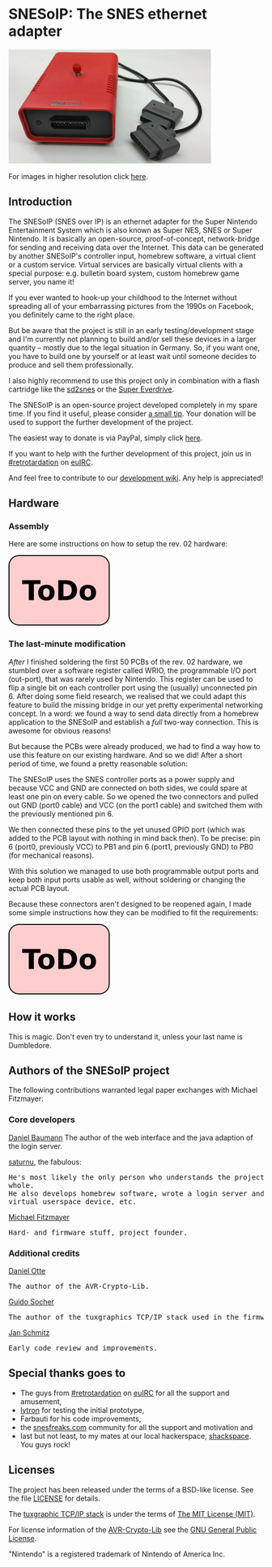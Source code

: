 # SNESoIP: The SNES ethernet adapter #

![SNESoIP prototype](hardware/images/rev02-small.jpg?raw=true)

For images in higher resolution click [here](hardware/images/).


## Introduction ##

The SNESoIP (SNES over IP) is an ethernet adapter for the Super Nintendo
Entertainment System which is also known as Super NES, SNES or Super
Nintendo. It is basically an open-source, proof-of-concept,
network-bridge for sending and receiving data over the Internet. This
data can be generated by another SNESoIP's controller input, homebrew
software, a virtual client or a custom service. Virtual services are
basically virtual clients with a special purpose: e.g. bulletin board
system, custom homebrew game server, you name it!

If you ever wanted to hook-up your childhood to the Internet without
spreading all of your embarrassing pictures from the 1990s on Facebook,
you definitely came to the right place.

But be aware that the project is still in an early testing/development
stage and I'm currently not planning to build and/or sell these devices
in a larger quantity – mostly due to the legal situation in Germany. So,
if you want one, you have to build one by yourself or at least wait
until someone decides to produce and sell them professionally.

I also highly recommend to use this project only in combination with a
flash cartridge like the [sd2snes](http://sd2snes.de/blog/) or the
[Super Everdrive](http://krikzz.com/index.php?route=product/product&product_id=51).

The SNESoIP is an open-source project developed completely in my spare
time. If you find it useful, please consider
[a small tip](https://www.paypal.com/cgi-bin/webscr?cmd=_donations&business=ESZJS7TMYMNNW&lc=GB&item_name=mupfelofen%2ede&item_number=SNESoIP&no_note=1&no_shipping=1&currency_code=USD&bn=PP%2dDonationsBF%3abtn_donateCC_LG%2egif%3aNonHosted). Your
donation will be used to support the further development of the project.

The easiest way to donate is via PayPal, simply click
[here](https://www.paypal.com/cgi-bin/webscr?cmd=_donations&business=ESZJS7TMYMNNW&lc=GB&item_name=mupfelofen%2ede&item_number=SNESoIP&no_note=1&no_shipping=1&currency_code=USD&bn=PP%2dDonationsBF%3abtn_donateCC_LG%2egif%3aNonHosted).

If you want to help with the further development of this project, join
us in
[#retrotardation](http://de.irc2go.com/webchat/?net=euIRC&room=retrotardation)
on [euIRC](http://www.euirc.net/en/).

And feel free to contribute to our
[development wiki](https://github.com/mupfelofen-de/SNESoIP/wiki). Any
help is appreciated!


## Hardware ##

### Assembly ###

Here are some instructions on how to setup the rev. 02 hardware:

![Todo](todo.png?raw=true)

### The last-minute modification ###

_After_ I finished soldering the first 50 PCBs of the rev. 02 hardware,
we stumbled over a software register called WRIO, the programmable I/O
port (out-port), that was rarely used by Nintendo. This register can be
used to flip a single bit on each controller port using the (usually)
unconnected pin 6. After doing some field research, we realised that we
could adapt this feature to build the missing bridge in our yet pretty
experimental networking concept. In a word: we found a way to send data
directly from a homebrew application to the SNESoIP and establish a
_full_ two-way connection. This is awesome for obvious reasons!

But because the PCBs were already produced, we had to find a way how to
use this feature on our existing hardware. And so we did! After a short
period of time, we found a pretty reasonable solution:

The SNESoIP uses the SNES controller ports as a power supply and because
VCC and GND are connected on both sides, we could spare at least one pin
on every cable.  So we opened the two connectors and pulled out GND
(port0 cable) and VCC (on the port1 cable) and switched them with the
previously mentioned pin 6.

We then connected these pins to the yet unused GPIO port (which was
added to the PCB layout with nothing in mind back then). To be precise:
pin 6 (port0, previously VCC) to PB1 and pin 6 (port1, previously GND)
to PB0 (for mechanical reasons).

With this solution we managed to use both programmable output ports and
keep both input ports usable as well, without soldering or changing the
actual PCB layout.

Because these connectors aren't designed to be reopened again, I made
some simple instructions how they can be modified to fit the
requirements:

![Todo](todo.png?raw=true)


## How it works ##

This is magic.
Don't even try to understand it, unless your last name is Dumbledore.


## Authors of the SNESoIP project ##

The following contributions warranted legal paper exchanges with Michael
Fitzmayer:

### Core developers ###

[Daniel Baumann](mailto:/sciurus@blastprocessing.de)
The author of the web interface and the java adaption of the login server.

[saturnu](http://jensma.de/rehkopf/gallery-images/saturnu.gif), the fabulous:
<pre>
He's most likely the only person who understands the project as a
whole.
He also develops homebrew software, wrote a login server and a
virtual userspace device, etc.
</pre>

[Michael Fitzmayer](mailto:/mail@michael-fitzmayer.de)
<pre>
Hard- and firmware stuff, project founder.
</pre>

### Additional credits ###

[Daniel Otte](mailto:/daniel.otte@rub.de)
<pre>
The author of the AVR-Crypto-Lib.
</pre>

[Guido Socher](mailto:/guidosocher@fastmail.fm)
<pre>
The author of the tuxgraphics TCP/IP stack used in the firmware.
</pre>

[Jan Schmitz](mailto:/pw_returner@web.de)
<pre>
Early code review and improvements.
</pre>

## Special thanks goes to ##

- The guys from
  [#retrotardation](http://de.irc2go.com/webchat/?net=euIRC&room=retrotardation)
  on [euIRC](http://www.euirc.net/en/) for all the support and
  amusement,
- [lytron](http://pantalytron.com) for testing the initial prototype,
- Farbauti for his code improvements,
- the [snesfreaks.com](http://snesfreaks.com) community for all the
  support and motivation and
- last but not least, to my mates at our local hackerspace,
  [shackspace](http://shackspace.de).  You guys rock!


## Licenses ##

The project has been released under the terms of a BSD-like license.
See the file [LICENSE](LICENSE) for details.

The
[tuxgraphic TCP/IP stack](http://tuxgraphics.org/common/src2/article09051/
"The tuxgraphics TCP/IP stack") is under the terms of
[The MIT License (MIT)](http://www.opensource.org/licenses/mit-license.html).

For license information of the
[AVR-Crypto-Lib](https://www.das-labor.org/wiki/AVR-Crypto-Lib/en) see
the [GNU General Public License](http://www.gnu.org/licenses/).

"Nintendo" is a registered trademark of Nintendo of America Inc.
